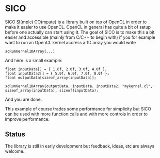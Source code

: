 SICO
=============

SICO SI(mple) CO(mpute) is a library built on top of OpenCL in order to make it easier to use OpenCL. OpenCL in general has quite a bit of setup before one actually can start using it. The goal of SICO is to make this a bit easier and accessible (mainly from C/C++ to begin with) if you for example want to run an OpenCL kernel accress a 1D array you would write

```
scRunKernel1DArray(...)
```  
  
And here is a small example:

```
float inputData[] = { 1.0f, 2.0f, 3.0f, 4.0f };
float inputData2[] = { 5.0f, 6.0f, 7.0f, 8.0f };
float outputData[sizeof_array(inputData)];

scRunKernel1DArray(outputData, inputData, inputData2, "mykernel.cl", sizeof_array(inputData), sizeof(inputData);
```

And you are done.

This example of course trades some performance for simplicity but SICO can be used with more function calls and with more controls in order to improve performance.

Status
------

The library is still in early development but feedback, ideas, etc are always welcome.


